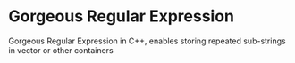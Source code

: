 # Gorgeous Regular Expression

Gorgeous Regular Expression in C++, enables storing repeated sub-strings in vector or other containers
